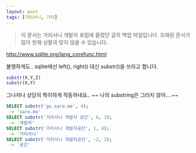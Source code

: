 ```yaml
---
layout: post
tags: [가리사니, 기타]
---
```


> 이 문서는 가리사니 개발자 포럼에 올렸던 글의 백업 파일입니다.
오래된 문서가 많아 현재 상황과 맞지 않을 수 있습니다.


http://www.sqlite.org/lang_corefunc.html

불행하게도.. sqlite에선 left(), right() 대신 substr()을 쓰라고 합니다.
``` sql
substr(X,Y,Z)
substr(X,Y)
```

그나저나 상당히 특이하게 작동하네요..
~~ 나의 substring은 그러지 않아....~~
``` sql
SELECT substr('gs.saro.me', 4);
 -> 'saro.me'
SELECT substr('가리사니 개발자 공간', 6, 3);
 -> '개발자'
SELECT substr('가리사니 개발자공간', 1, 4);
 -> '가리사니'
SELECT substr('가리사니 개발자공간', -2, 2);
 -> '공간'
```